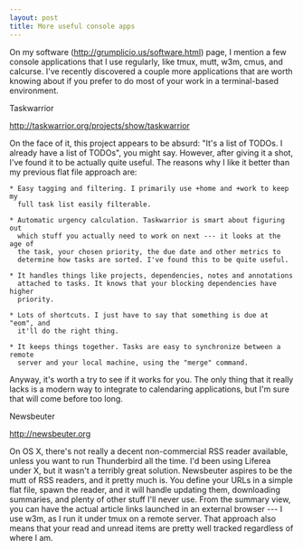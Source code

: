 ```yaml
---
layout: post
title: More useful console apps
---
```


On my software (http://grumplicio.us/software.html) page, I mention a few
console applications that I use regularly, like tmux, mutt, w3m, cmus, and
calcurse. I've recently discovered a couple more applications that are worth
knowing about if you prefer to do most of your work in a terminal-based
environment.

Taskwarrior

http://taskwarrior.org/projects/show/taskwarrior

On the face of it, this project appears to be absurd: "It's a list of TODOs. I
already have a list of TODOs", you might say. However, after giving it a shot,
I've found it to be actually quite useful. The reasons why I like it better
than my previous flat file approach are:

    * Easy tagging and filtering. I primarily use +home and +work to keep my
      full task list easily filterable.

    * Automatic urgency calculation. Taskwarrior is smart about figuring out
      which stuff you actually need to work on next --- it looks at the age of
      the task, your chosen priority, the due date and other metrics to
      determine how tasks are sorted. I've found this to be quite useful.

    * It handles things like projects, dependencies, notes and annotations
      attached to tasks. It knows that your blocking dependencies have higher
      priority.

    * Lots of shortcuts. I just have to say that something is due at "eom", and
      it'll do the right thing.

    * It keeps things together. Tasks are easy to synchronize between a remote
      server and your local machine, using the "merge" command. 

Anyway, it's worth a try to see if it works for you. The only thing that it
really lacks is a modern way to integrate to calendaring applications, but I'm
sure that will come before too long.


Newsbeuter

http://newsbeuter.org

On OS X, there's not really a decent non-commercial RSS reader available,
unless you want to run Thunderbird all the time. I'd been using Liferea under
X, but it wasn't a terribly great solution. Newsbeuter aspires to be the mutt
of RSS readers, and it pretty much is. You define your URLs in a simple flat
file, spawn the reader, and it will handle updating them, downloading
summaries, and plenty of other stuff I'll never use. From the summary view, you
can have the actual article links launched in an external browser --- I use
w3m, as I run it under tmux on a remote server. That approach also means that
your read and unread items are pretty well tracked regardless of where I am. 

